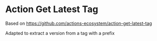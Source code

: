 # Action Get Latest Tag

Based on https://github.com/actions-ecosystem/action-get-latest-tag 

Adapted to extract a version from a tag with a prefix
